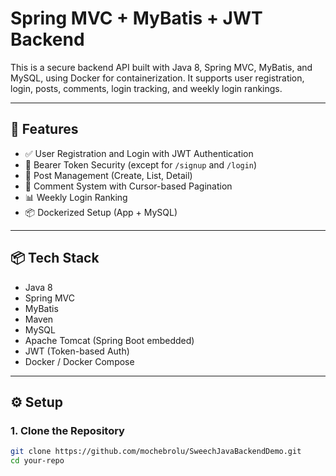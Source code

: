 # Spring MVC + MyBatis + JWT Backend

This is a secure backend API built with Java 8, Spring MVC, MyBatis, and MySQL, using Docker for containerization. It supports user registration, login, posts, comments, login tracking, and weekly login rankings.

---

## 🚀 Features

- ✅ User Registration and Login with JWT Authentication
- 🔐 Bearer Token Security (except for `/signup` and `/login`)
- 📝 Post Management (Create, List, Detail)
- 💬 Comment System with Cursor-based Pagination
- 📊 Weekly Login Ranking
- 📦 Dockerized Setup (App + MySQL)

---

## 📦 Tech Stack

- Java 8
- Spring MVC
- MyBatis
- Maven
- MySQL
- Apache Tomcat (Spring Boot embedded)
- JWT (Token-based Auth)
- Docker / Docker Compose

---

## ⚙️ Setup

### 1. Clone the Repository

```bash
git clone https://github.com/mochebrolu/SweechJavaBackendDemo.git
cd your-repo
